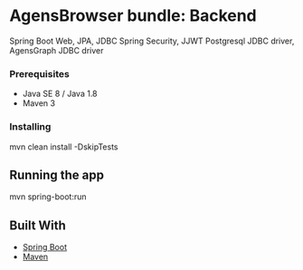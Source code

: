 # AgensBrowser bundle: Backend

Spring Boot Web, JPA, JDBC
Spring Security, JJWT
Postgresql JDBC driver, AgensGraph JDBC driver

### Prerequisites

* Java SE 8 / Java 1.8
* Maven 3

### Installing

mvn clean install -DskipTests

## Running the app

mvn spring-boot:run

## Built With

* [Spring Boot](https://projects.spring.io/spring-boot/)
* [Maven](https://maven.apache.org/)
